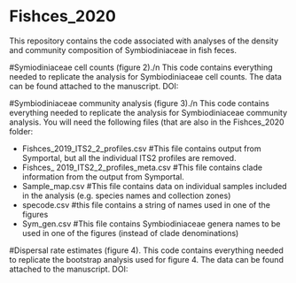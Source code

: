 # Fishces_2020
This repository contains the code associated with analyses of the density and community composition of Symbiodiniaceae in fish feces.

#Symiodiniaceae cell counts (figure 2)./n
This code contains everything needed to replicate the analysis for Symbiodiniaceae cell counts. The data can be found attached to the manuscript. DOI:

#Symbiodiniaceae community analysis (figure 3)./n
This code contains everything needed to replicate the analysis for Symbiodiniaceae community analysis. 
You will need the following files (that are also in the Fishces_2020 folder: 
- Fishces_2019_ITS2_2_profiles.csv #This file contains output from Symportal, but all the individual ITS2 profiles are removed.
- Fishces_ 2019_ITS2_2_profiles_meta.csv #This file contains clade information from the output from Symportal.
- Sample_map.csv #This file contains data on individual samples included in the analysis (e.g. species names and collection zones)
- specode.csv #this file contains a string of names used in one of the figures
- Sym_gen.csv #This file contains Symbiodiniaceae genera names to be used in one of the figures (instead of clade denominations)

#Dispersal rate estimates (figure 4).
This code contains everything needed to replicate the bootstrap analysis used for figure 4. The data can be found attached to the manuscript. DOI:

